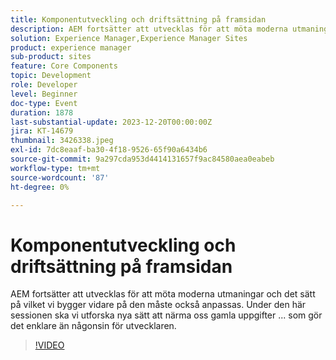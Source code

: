 ```yaml
---
title: Komponentutveckling och driftsättning på framsidan
description: AEM fortsätter att utvecklas för att möta moderna utmaningar och det sätt på vilket vi bygger vidare på den måste också anpassas. Under den här sessionen ska vi utforska nya sätt att närma oss gamla uppgifter. Gör arbetet enklare än någonsin.
solution: Experience Manager,Experience Manager Sites
product: experience manager
sub-product: sites
feature: Core Components
topic: Development
role: Developer
level: Beginner
doc-type: Event
duration: 1878
last-substantial-update: 2023-12-20T00:00:00Z
jira: KT-14679
thumbnail: 3426338.jpeg
exl-id: 7dc8eaaf-ba30-4f18-9526-65f90a6434b6
source-git-commit: 9a297cda953d4414131657f9ac84580aea0eabeb
workflow-type: tm+mt
source-wordcount: '87'
ht-degree: 0%

---
```


# Komponentutveckling och driftsättning på framsidan

AEM fortsätter att utvecklas för att möta moderna utmaningar och det sätt på vilket vi bygger vidare på den måste också anpassas. Under den här sessionen ska vi utforska nya sätt att närma oss gamla uppgifter ... som gör det enklare än någonsin för utvecklaren.

>[!VIDEO](https://video.tv.adobe.com/v/3426338/?learn=on)
